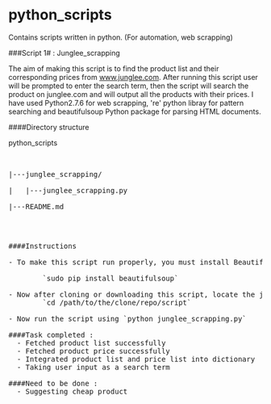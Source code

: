 # python_scripts
Contains scripts written in python. (For automation, web scrapping)


###Script 1# : Junglee_scrapping

The aim of making this script is to find the product list and their corresponding prices from www.junglee.com. After running this script user will be prompted to enter the search term, then the script will search the product on junglee.com and will output all the products with their prices. I have used Python2.7.6 for web scrapping, 're' python libray for pattern searching and beautifulsoup Python package for parsing HTML documents.


####Directory structure

python_scripts
<pre><br/>
|---junglee_scrapping/<br/>
|	|---junglee_scrapping.py<br/>
|---README.md<br/><pre>



####Instructions
	
- To make this script run properly, you must install BeautifulSoup library first:

		`sudo pip install beautifulsoup`
		
- Now after cloning or downloading this script, locate the junglee_scrapping.py on terminal: 
		`cd /path/to/the/clone/repo/script`

- Now run the script using `python junglee_scrapping.py`

####Task completed : 
  - Fetched product list successfully
  - Fetched product price successfully
  - Integrated product list and price list into dictionary
  - Taking user input as a search term

####Need to be done :
  - Suggesting cheap product
